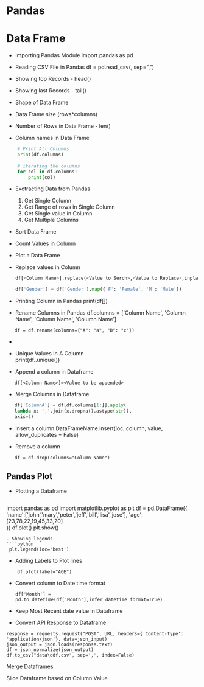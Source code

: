# Pandas
# Data Frame
* Importing Pandas Module
    import pandas as pd
    
* Reading CSV File in Pandas
    df = pd.read_csv(<csv File Path>, sep=",")
    
* Showing top Records - head\(\)

* Showing last Records - tail\(\)

* Shape of Data Frame

* Data Frame size \(rows\*columns\)

* Number of Rows in Data Frame - len\(\) 

* Column names in Data Frame 
````python
	# Print All Columns 
	print(df.columns) 
	
	# iterating the columns 
	for col in df.columns: 
    	print(col) 
````
* Exctracting Data from Pandas
  1. Get Single Column
  2. Get Range of rows in Single Column
  3. Get Single value in Column
  4. Get Multiple Columns
  
* Sort Data Frame

* Count Values in Column

* Plot a Data Frame

* Replace values in Column 
  
    ````python
    df[<Column Name>].replace(<Value to Serch>,<Value to Replace>,inplace=True)
    ````
    ```python
    df['Gender'] = df['Gender'].map({'F': 'Female', 'M': 'Male'})
    ```
    
* Printing Column in Pandas
    print(df[<Column Name>]) 
    
* Rename Columns in Pandas 
    df.columns = ['Column Name', 'Column Name', 'Column Name', 'Column Name']     
    

 ```
    df = df.rename(columns={"A": "a", "B": "c"})
 ```

*  
   
* Unique Values In A Column     
    print(df.<Column Name>.unique())
    
 * Append a column in Dataframe
 ````	
 	df[<Column Name>]=<Value to be appended>
 ````

 * Merge Columns in Dataframe
 ````python
 	df['ColumnA'] = df[df.columns[1:]].apply(
    lambda x: ','.join(x.dropna().astype(str)),
    axis=1)
 ````
 * Insert a column 
    DataFrameName.insert(loc, column, value, allow_duplicates = False)
    
 * Remove a column
 ````
 	df = df.drop(columns="Column Name")
 ````
 ## Pandas Plot 
 - Plotting a Dataframe 
   ````python
import pandas as pd
import matplotlib.pyplot as plt
df = pd.DataFrame({
        'name':['john','mary','peter','jeff','bill','lisa','jose'],
        'age':[23,78,22,19,45,33,20]        
    })
df.plot()
plt.show()
   ````
- Showing legends
````python
	plt.legend(loc='best')
````
- Adding Labels to Plot lines 
````
	df.plot(label="AGE")
````



- Convert column to Date time format

  ````
  df['Month'] = pd.to_datetime(df['Month'],infer_datetime_format=True)
  ````

* Keep Most Recent date value in Dataframe

* Convert API Response to Dataframe
````
response = requests.request("POST", URL, headers={'Content-Type': 'application/json'}, data=json_input)
json_output = json.loads(response.text)
df = json_normalize(json_output)
df.to_csv("data\ddf.csv", sep=',', index=False)
````

Merge Dataframes

Slice Dataframe based on Column Value 

